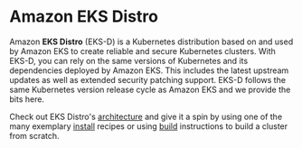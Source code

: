 # Amazon EKS Distro

Amazon **EKS Distro** (EKS-D) is a Kubernetes distribution based on and used by 
Amazon EKS to create reliable and secure Kubernetes clusters. With EKS-D,
you can rely on the same versions of Kubernetes and its dependencies deployed
by Amazon EKS. This includes the latest upstream updates as well as extended 
security patching support. EKS-D follows the same Kubernetes version release 
cycle as Amazon EKS and we provide the bits here.


Check out EKS Distro's [architecture](./users/architecture.md) and give it a spin by using
one of the many exemplary [install](./users/install.md) recipes or using
[build](./users/build.md) instructions to build a cluster from scratch.
